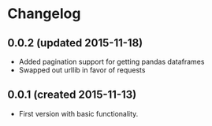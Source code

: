 # Changelog

## 0.0.2 (updated 2015-11-18)
* Added pagination support for getting pandas dataframes
* Swapped out urllib in favor of requests

## 0.0.1 (created 2015-11-13)
* First version with basic functionality.
